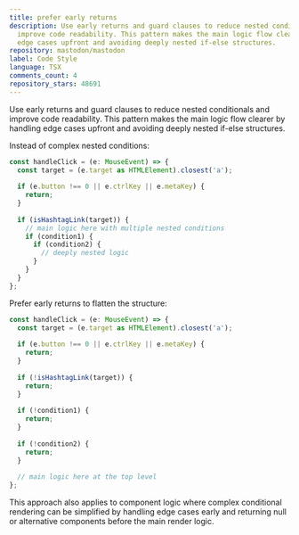 ```yaml
---
title: prefer early returns
description: Use early returns and guard clauses to reduce nested conditionals and
  improve code readability. This pattern makes the main logic flow clearer by handling
  edge cases upfront and avoiding deeply nested if-else structures.
repository: mastodon/mastodon
label: Code Style
language: TSX
comments_count: 4
repository_stars: 48691
---
```


Use early returns and guard clauses to reduce nested conditionals and improve code readability. This pattern makes the main logic flow clearer by handling edge cases upfront and avoiding deeply nested if-else structures.

Instead of complex nested conditions:
```typescript
const handleClick = (e: MouseEvent) => {
  const target = (e.target as HTMLElement).closest('a');
  
  if (e.button !== 0 || e.ctrlKey || e.metaKey) {
    return;
  }
  
  if (isHashtagLink(target)) {
    // main logic here with multiple nested conditions
    if (condition1) {
      if (condition2) {
        // deeply nested logic
      }
    }
  }
};
```

Prefer early returns to flatten the structure:
```typescript
const handleClick = (e: MouseEvent) => {
  const target = (e.target as HTMLElement).closest('a');
  
  if (e.button !== 0 || e.ctrlKey || e.metaKey) {
    return;
  }
  
  if (!isHashtagLink(target)) {
    return;
  }
  
  if (!condition1) {
    return;
  }
  
  if (!condition2) {
    return;
  }
  
  // main logic here at the top level
};
```

This approach also applies to component logic where complex conditional rendering can be simplified by handling edge cases early and returning null or alternative components before the main render logic.